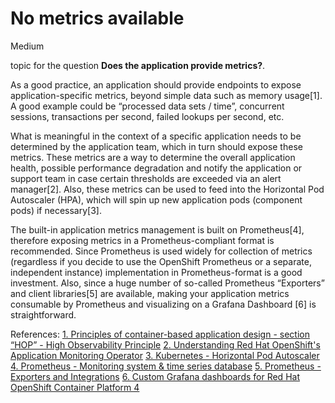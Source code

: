 # No metrics available

<div class="risk-rounded-box medium">Medium</div>

topic for the question **Does the application provide metrics?**.

As a good practice, an application should provide endpoints to expose
application-specific metrics, beyond simple data such as memory usage[1].
A good example could be “processed data sets / time”, concurrent sessions,
transactions per second, failed lookups per second, etc.

What is meaningful in the context of a specific application needs to be
determined by the application team, which in turn should expose these metrics.
These metrics are a way to determine the overall application health, possible
performance degradation and notify the application or support team in case
certain thresholds are exceeded via an alert manager[2]. Also, these metrics
can be used to feed into the Horizontal Pod Autoscaler (HPA), which will
spin up new application pods (component pods) if necessary[3].

The built-in application metrics management is built on Prometheus[4],
therefore exposing metrics in a Prometheus-compliant format is recommended.
Since Prometheus is used widely for collection of metrics (regardless if
you decide to use the OpenShift Prometheus or a separate, independent instance)
implementation in Prometheus-format is a good investment. Also, since a
huge number of so-called Prometheus “Exporters” and client libraries[5]
are available, making your application metrics consumable by Prometheus
and visualizing on a Grafana Dashboard [6] is straightforward.

References:
[1. Principles of container-based application design - section “HOP” - High Observability Principle](https://www.redhat.com/en/resources/cloud-native-container-design-whitepaper)
[2. Understanding Red Hat OpenShift's Application Monitoring Operator](https://developers.redhat.com/blog/2019/09/10/understanding-red-hat-openshifts-application-monitoring-operator)
[3. Kubernetes - Horizontal Pod Autoscaler](https://kubernetes.io/docs/tasks/run-application/horizontal-pod-autoscale/)
[4. Prometheus - Monitoring system & time series database](https://prometheus.io/docs/instrumenting/exporters/)
[5. Prometheus - Exporters and Integrations](https://prometheus.io/docs/instrumenting/exporters/)
[6. Custom Grafana dashboards for Red Hat OpenShift Container Platform 4](https://www.redhat.com/en/blog/custom-grafana-dashboards-red-hat-openshift-container-platform-4)
